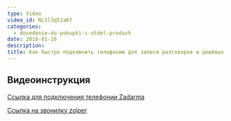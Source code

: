 ```yaml
---
type: Video
video_id: NL5l3q5JaKY
categories:
  - dovedenie-do-pokupki-i-otdel-prodazh
date: 2018-01-16
description: 
title: Как быстро подключить телефонию для записи разговоров и дешёвых звонков по России
---
```


## Видеоинструкция

[Ссылка для подключения телефонии Zadarma](https://zadarma.com/?ref=8d5449330c2fcdfde26366348494c6b8)

[Ссылка на звонилку zoiper](http://www.zoiper.com/)
